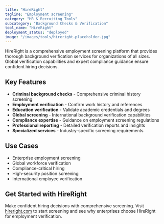 ```yaml
---
title: "HireRight"
tagline: "Employment screening"
category: "HR & Recruiting Tools"
subcategory: "Background Checks & Verification"
tool_name: "HireRight"
deployment_status: "deployed"
image: "/images/tools/hireright-placeholder.jpg"
---
```

HireRight is a comprehensive employment screening platform that provides thorough background verification services for organizations of all sizes. Global verification capabilities and expert compliance guidance ensure confident hiring decisions.

## Key Features

- **Criminal background checks** - Comprehensive criminal history screening
- **Employment verification** - Confirm work history and references
- **Education verification** - Validate academic credentials and degrees
- **Global screening** - International background verification capabilities
- **Compliance expertise** - Guidance on employment screening regulations
- **Professional reporting** - Detailed verification reports and insights
- **Specialized services** - Industry-specific screening requirements

## Use Cases

- Enterprise employment screening
- Global workforce verification
- Compliance-critical hiring
- High-security position screening
- International employee verification

## Get Started with HireRight

Make confident hiring decisions with comprehensive screening. Visit [hireright.com](https://www.hireright.com) to start screening and see why enterprises choose HireRight for employment verification.
